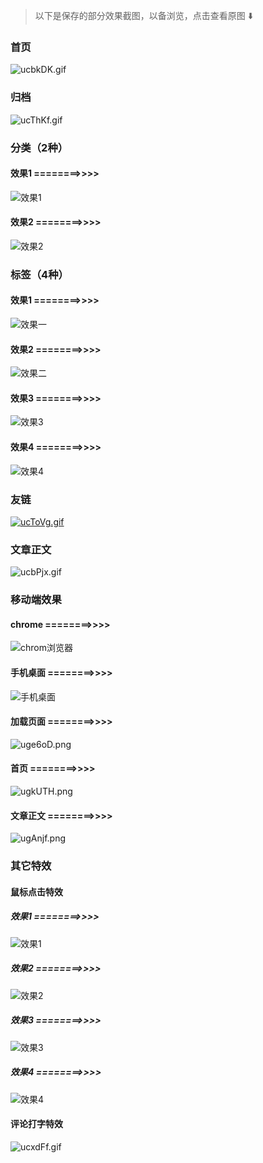 > 以下是保存的部分效果截图，以备浏览，点击查看原图 ⬇️

### 首页

![ucbkDK.gif](https://s2.ax1x.com/2019/10/06/ucbkDK.gif)

### 归档

![ucThKf.gif](https://s2.ax1x.com/2019/10/06/ucThKf.gif)

### 分类（2种）

#### 效果1 ========>>>>

![效果1](https://s2.ax1x.com/2019/10/06/ucT4r8.gif)

#### 效果2 ========>>>>

![效果2](https://s2.ax1x.com/2019/10/06/ucXkzd.gif)

### 标签（4种）

#### 效果1 ========>>>>

![效果一](https://s2.ax1x.com/2019/09/23/uPQwTA.gif)

#### 效果2 ========>>>>

![效果二](https://s2.ax1x.com/2019/09/23/uPtOFe.png)

#### 效果3 ========>>>>

![效果3](https://s2.ax1x.com/2019/09/24/uABKAA.gif)

#### 效果4 ========>>>>

![效果4](https://s2.ax1x.com/2019/10/06/ucbFu6.gif)

### 友链

[![ucToVg.gif](https://s2.ax1x.com/2019/10/06/ucToVg.gif)](https://imgchr.com/i/ucToVg)

### 文章正文

![ucbPjx.gif](https://s2.ax1x.com/2019/10/06/ucbPjx.gif)

### 移动端效果

#### chrome ========>>>>

![chrom浏览器](https://s2.ax1x.com/2019/09/30/utxFSg.png)

#### 手机桌面 ========>>>>

![手机桌面](https://s2.ax1x.com/2019/09/30/utxKYT.png)

#### 加载页面 ========>>>>

![uge6oD.png](https://s2.ax1x.com/2019/10/06/uge6oD.png)

#### 首页 ========>>>>

![ugkUTH.png](https://s2.ax1x.com/2019/10/06/ugkUTH.png)

#### 文章正文 ========>>>>

![ugAnjf.png](https://s2.ax1x.com/2019/10/06/ugAnjf.png)

### 其它特效

#### 鼠标点击特效

##### 效果1 ========>>>>

![效果1](https://s2.ax1x.com/2019/10/06/ucvVVP.gif)

##### 效果2 ========>>>>

![效果2](https://s2.ax1x.com/2019/10/06/ucvAbt.gif)

##### 效果3 ========>>>>

![效果3](https://s2.ax1x.com/2019/10/06/ucvkDI.gif)

##### 效果4 ========>>>>

![效果4](https://s2.ax1x.com/2019/10/06/ucvZUf.gif)

#### 评论打字特效

![ucxdFf.gif](https://s2.ax1x.com/2019/10/06/ucxdFf.gif)





